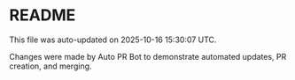 # README

This file was auto-updated on 2025-10-16 15:30:07 UTC.

Changes were made by Auto PR Bot to demonstrate automated updates, PR creation, and merging.
